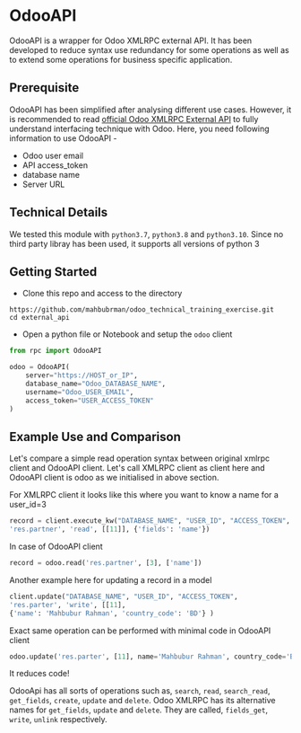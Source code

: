 # OdooAPI

OdooAPI is a wrapper for Odoo XMLRPC external API. It has been developed to 
reduce syntax use redundancy for some operations as well as to extend some 
operations for business specific application.



## Prerequisite
OdooAPI has been simplified after analysing different use cases. However, 
it is recommended to read [official Odoo XMLRPC External API](https://www.odoo.com/documentation/15.0/developer/misc/api/external_api.html) to fully understand
interfacing technique with Odoo. Here, you need following information to use OdooAPI -

- Odoo user email
- API access_token
- database name
- Server URL

## Technical Details

We tested this module with `python3.7`, `python3.8` and `python3.10`. Since no third party libray
has been used, it supports all versions of python 3

## Getting Started

- Clone this repo and access to the directory

```
https://github.com/mahbubrman/odoo_technical_training_exercise.git
cd external_api
```

- Open a python file or Notebook and setup the `odoo` client

```python
from rpc import OdooAPI

odoo = OdooAPI(
    server="https://HOST_or_IP",
    database_name="Odoo_DATABASE_NAME",
    username="Odoo_USER_EMAIL",
    access_token="USER_ACCESS_TOKEN"
)
```

## Example Use and Comparison

Let's compare a simple  read operation syntax between original xmlrpc client and OdooAPI client.  Let's call XMLRPC client as client here and OdooAPI client is odoo as we initialised in above section.



For XMLRPC client it looks like this where you want to know a name for a user_id=3

```python
record = client.execute_kw("DATABASE_NAME", "USER_ID", "ACCESS_TOKEN",
'res.partner', 'read', [[11]], {'fields': 'name'})
```

In case of OdooAPI client

```python
record = odoo.read('res.partner', [3], ['name'])
```


Another example here for updating a record in a model
```python
client.update("DATABASE_NAME", "USER_ID", "ACCESS_TOKEN",
'res.parter', 'write', [[11],
{'name': 'Mahbubur Rahman', 'country_code': 'BD'} )
```

Exact same operation can be performed with minimal code in OdooAPI client

```python
odoo.update('res.parter', [11], name='Mahbubur Rahman', country_code='BD')
```

It reduces code!


OdooApi has all sorts of operations such as, `search`, `read`, `search_read`, `get_fields`, `create`, `update` and 
`delete`. Odoo XMLRPC has its alternative names for `get_fields`, `update` and
`delete`. They are called, `fields_get`, `write`, `unlink` respectively. 